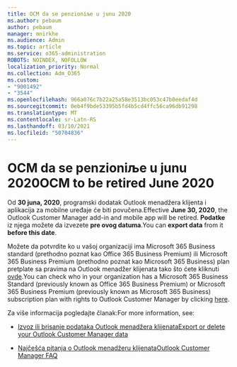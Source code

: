 ```yaml
---
title: OCM da se penzioniљe u junu 2020
ms.author: pebaum
author: pebaum
manager: mnirkhe
ms.audience: Admin
ms.topic: article
ms.service: o365-administration
ROBOTS: NOINDEX, NOFOLLOW
localization_priority: Normal
ms.collection: Adm_O365
ms.custom:
- "9001492"
- "3544"
ms.openlocfilehash: 966a076c7b22a25a58e3513bc053c47b0eedaf4d
ms.sourcegitcommit: 0eb4f9bde53395b5fd4b5cd4ffc56ca96db91298
ms.translationtype: MT
ms.contentlocale: sr-Latn-RS
ms.lasthandoff: 03/10/2021
ms.locfileid: "50704836"
---
```

# <a name="ocm-to-be-retired-june-2020"></a><span data-ttu-id="47e37-102">OCM da se penzioniљe u junu 2020</span><span class="sxs-lookup"><span data-stu-id="47e37-102">OCM to be retired June 2020</span></span>


<span data-ttu-id="47e37-103">Od **30 juna, 2020**, programski dodatak Outlook menadžera klijenta i aplikacija za mobilne uređaje će biti povučena.</span><span class="sxs-lookup"><span data-stu-id="47e37-103">Effective **June 30, 2020**, the Outlook Customer Manager add-in and mobile app will be retired.</span></span> <span data-ttu-id="47e37-104">**Podatke** iz njega možete da izvezete **pre ovog datuma**.</span><span class="sxs-lookup"><span data-stu-id="47e37-104">You can  **export data**  from it  **before this date**.</span></span>  

<span data-ttu-id="47e37-105">Možete da potvrdite ko u vašoj organizaciji ima Microsoft 365 Business standard (prethodno poznat kao Office 365 Business Premium) ili Microsoft 365 Business Premium (prethodno poznat kao Microsoft 365 Business) plan pretplate sa pravima na Outlook menadžer klijenata tako što ćete kliknuti [ovde](https://admin.microsoft.com/AdminPortal/Home?ref=/users).</span><span class="sxs-lookup"><span data-stu-id="47e37-105">You can check who in your organization has a Microsoft 365 Business Standard (previously known as Office 365 Business Premium) or Microsoft 365 Business Premium (previously known as Microsoft 365 Business) subscription plan with rights to Outlook Customer Manager by clicking [here](https://admin.microsoft.com/AdminPortal/Home?ref=/users).</span></span>

<span data-ttu-id="47e37-106">Za više informacija pogledajte članak:</span><span class="sxs-lookup"><span data-stu-id="47e37-106">For more information, see:</span></span>

- [<span data-ttu-id="47e37-107">Izvoz ili brisanje podataka Outlook menadžera klijenata</span><span class="sxs-lookup"><span data-stu-id="47e37-107">Export or delete your Outlook Customer Manager data</span></span>](https://support.office.com/article/1a421cb4-e8de-4b44-bfb8-710b92820439)

- [<span data-ttu-id="47e37-108">Najčešća pitanja o Outlook menadžeru klijenata</span><span class="sxs-lookup"><span data-stu-id="47e37-108">Outlook Customer Manager FAQ</span></span>](https://techcommunity.microsoft.com/t5/outlook-customer-manager/faq-frequently-asked-questions-about-outlook-customer-manager/m-p/29680)
